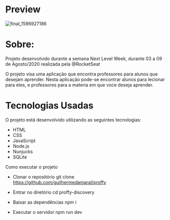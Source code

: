 # Preview
![final_1596927186](https://user-images.githubusercontent.com/64797539/89721175-ac839f00-d9b0-11ea-81d8-e8efd806038f.jpg)



# Sobre:
Projeto desenvolvido durante a semana Next Level Week, durante 03 a 09 de Agosto/2020 realizada pela @RocketSeat

O projeto visa uma aplicação que encontra professores para alunos que desejam aprender. Nesta aplicação pode-se encontrar alunos para lecionar para eles, e professores para a materia em que voce deseja aprender.

# Tecnologias Usadas
O projeto está desenvolvido utilizando as seguintes tecnologias:

* HTML
* CSS
* JavaScript
* Node.js
* Nunjucks
* SQLite

Como executar o projeto

- Clonar o repositório
git clone https://github.com/guilhermedamaral/proffy

- Entrar no diretório
cd proffy-discovery

- Baixar as dependências
npm i

- Executar o servidor
npm run dev
